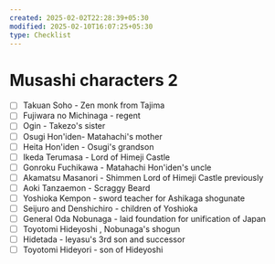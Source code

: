 ```yaml
---
created: 2025-02-02T22:28:39+05:30
modified: 2025-02-10T16:07:25+05:30
type: Checklist
---
```


# Musashi characters 2

- [ ] Takuan Soho - Zen monk from Tajima
- [ ] Fujiwara no Michinaga - regent
- [ ] Ogin - Takezo's sister
- [ ] Osugi Hon'iden- Matahachi's mother
- [ ] Heita Hon'iden - Osugi's grandson
- [ ] Ikeda Terumasa - Lord of Himeji Castle
- [ ] Gonroku Fuchikawa - Matahachi Hon'iden's uncle
- [ ] Akamatsu Masanori - Shimmen Lord of Himeji Castle previously
- [ ] Aoki Tanzaemon - Scraggy Beard
- [ ] Yoshioka Kempon - sword teacher for Ashikaga shogunate
- [ ] Seijuro and Denshichiro - children of Yoshioka
- [ ] General Oda Nobunaga - laid foundation for unification of Japan
- [ ] Toyotomi Hideyoshi , Nobunaga's shogun
- [ ] Hidetada - Ieyasu's 3rd son and successor 
- [ ] Toyotomi Hideyori - son of Hideyoshi
